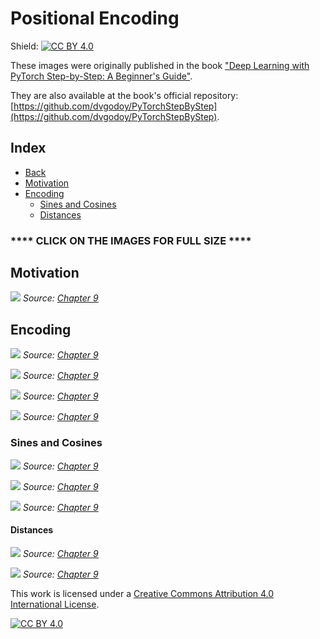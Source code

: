 # Positional Encoding

Shield: [![CC BY 4.0][cc-by-shield]][cc-by]

These images were originally published in the book ["Deep Learning with PyTorch Step-by-Step: A Beginner's Guide"](https://leanpub.com/pytorch).

They are also available at the book's official repository: [https://github.com/dvgodoy/PyTorchStepByStep](https://github.com/dvgodoy/PyTorchStepByStep).

## Index

- [Back](https://github.com/dvgodoy/dl-visuals)
- [Motivation](#motivation)
- [Encoding](#encoding)
    - [Sines and Cosines](#sines%20and%20cosines)
    - [Distances](#distances)

### **** CLICK ON THE IMAGES FOR FULL SIZE ****

## Motivation

![](https://raw.githubusercontent.com/dvgodoy/dl-visuals/main/Positional%20Encoding/encoder_lost_seq.png)
*Source: [Chapter 9](https://github.com/dvgodoy/PyTorchStepByStep/blob/master/Chapter09.ipynb)*

## Encoding

![](https://raw.githubusercontent.com/dvgodoy/dl-visuals/main/Positional%20Encoding/posenc_modnorm_mult.png)
*Source: [Chapter 9](https://github.com/dvgodoy/PyTorchStepByStep/blob/master/Chapter09.ipynb)*

![](https://raw.githubusercontent.com/dvgodoy/dl-visuals/main/Positional%20Encoding/posenc_modnorm_deg.png)
*Source: [Chapter 9](https://github.com/dvgodoy/PyTorchStepByStep/blob/master/Chapter09.ipynb)*

![](https://raw.githubusercontent.com/dvgodoy/dl-visuals/main/Positional%20Encoding/posenc_modnorm_sincos.png)
*Source: [Chapter 9](https://github.com/dvgodoy/PyTorchStepByStep/blob/master/Chapter09.ipynb)*

![](https://raw.githubusercontent.com/dvgodoy/dl-visuals/main/Positional%20Encoding/dials_binary.png)
*Source: [Chapter 9](https://github.com/dvgodoy/PyTorchStepByStep/blob/master/Chapter09.ipynb)*

### Sines and Cosines

![](https://raw.githubusercontent.com/dvgodoy/dl-visuals/main/Positional%20Encoding/pe_sine_cosine.png)
*Source: [Chapter 9](https://github.com/dvgodoy/PyTorchStepByStep/blob/master/Chapter09.ipynb)*

![](https://raw.githubusercontent.com/dvgodoy/dl-visuals/main/Positional%20Encoding/dials_exp.png)
*Source: [Chapter 9](https://github.com/dvgodoy/PyTorchStepByStep/blob/master/Chapter09.ipynb)*

![](https://raw.githubusercontent.com/dvgodoy/dl-visuals/main/Positional%20Encoding/eq09.21.png)
*Source: [Chapter 9](https://github.com/dvgodoy/PyTorchStepByStep/blob/master/Chapter09.ipynb)*

#### Distances

![](https://raw.githubusercontent.com/dvgodoy/dl-visuals/main/Positional%20Encoding/sincos_distance.png)
*Source: [Chapter 9](https://github.com/dvgodoy/PyTorchStepByStep/blob/master/Chapter09.ipynb)*

![](https://raw.githubusercontent.com/dvgodoy/dl-visuals/main/Positional%20Encoding/pe_distance.png)
*Source: [Chapter 9](https://github.com/dvgodoy/PyTorchStepByStep/blob/master/Chapter09.ipynb)*

This work is licensed under a
[Creative Commons Attribution 4.0 International License][cc-by].

[![CC BY 4.0][cc-by-image]][cc-by]

[cc-by]: http://creativecommons.org/licenses/by/4.0/
[cc-by-image]: https://i.creativecommons.org/l/by/4.0/88x31.png
[cc-by-shield]: https://img.shields.io/badge/License-CC%20BY%204.0-lightgrey.svg
